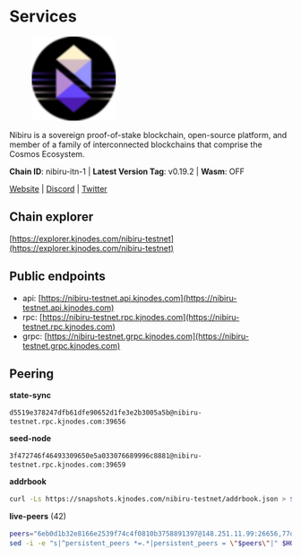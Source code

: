 # Services

<figure><img src="https://raw.githubusercontent.com/kj89/cosmos-images/main/logos/nibiru.png" width="150" alt=""><figcaption></figcaption></figure>

Nibiru is a sovereign proof-of-stake blockchain, open-source platform,  and member of a family of interconnected blockchains that comprise the Cosmos Ecosystem.

**Chain ID**: nibiru-itn-1 | **Latest Version Tag**: v0.19.2 | **Wasm**: OFF

[Website](https://nibiru.fi) | [Discord](https://discord.gg/nibiru) | [Twitter](https://twitter.com/NibiruChain)




## Chain explorer
[https://explorer.kjnodes.com/nibiru-testnet](https://explorer.kjnodes.com/nibiru-testnet)

## Public endpoints

* api: [https://nibiru-testnet.api.kjnodes.com](https://nibiru-testnet.api.kjnodes.com)
* rpc: [https://nibiru-testnet.rpc.kjnodes.com](https://nibiru-testnet.rpc.kjnodes.com)
* grpc: [https://nibiru-testnet.grpc.kjnodes.com](https://nibiru-testnet.grpc.kjnodes.com)

## Peering

**state-sync**

```text
d5519e378247dfb61dfe90652d1fe3e2b3005a5b@nibiru-testnet.rpc.kjnodes.com:39656
```

**seed-node**

```text
3f472746f46493309650e5a033076689996c8881@nibiru-testnet.rpc.kjnodes.com:39659
```

**addrbook**
```bash
curl -Ls https://snapshots.kjnodes.com/nibiru-testnet/addrbook.json > $HOME/.nibid/config/addrbook.json
```

**live-peers** (42)
```bash
peers="6eb0d1b32e8166e2539f74c4f0810b3758891397@148.251.11.99:26656,77d89a919f28122c9ceef7be1d0dc761fd35a330@20.199.10.78:26656,46b2205032ff6f15ce8cdca7d225aca3d84db47d@45.85.146.7:39656,e634fbf8800f76cb911d03e665f2e573188147c0@154.53.32.30:26657,6be3b4bb5e56724133a04ba979aa64cd7bc6b4fd@185.53.46.52:26656,8d29cdc290141bc1155d1b5d3eb6ee721b881ab7@95.216.163.211:26556,0bc611c38f435f2f2b8d2377a90147564d4a80fe@185.234.69.143:26656,a37f72e68e61b0dfbe01e7509753d27c5dc54ec9@157.245.148.64:39656,4d523009433cbd75e9074af445c65c13454359a8@45.88.223.212:26656,45c330a2c3b99a9c060f6911e33bb4f5eff3a286@83.171.248.30:26656,7b2e60ea260082f6cdd91ef6b3908d8f991beb7c@77.232.40.162:26656,2c43fe447b1d86f5a248b4fb042d960f5e71ed97@217.76.56.58:26656,5b2d7ccdf924ff16c3d0e3b55c4547a71c99dc42@161.97.122.167:39656,21c924f547ac7a4e1db6cb9f05cff3a972467c8f@65.109.49.226:39656,61c3b93bc69ed2b209ffbf959c4a5701e6eb7416@95.217.163.250:26656,0b370f7aaf505127be417635514d9ef31a43e9f7@178.128.53.194:26656,f25598fa32578246cafd25b9dad0841db5d5ef23@199.175.98.114:26656,64d2ea39df1cf635fccb17311c245b9fdc56194a@91.107.195.121:26656,4591a6d3bb34030aa3b7be72691e36eb72cd6eff@128.199.47.116:26656,9f06819b9ca5927310ffad266220ec2b1c2a0edc@82.165.207.203:39656,a0ef091aed1da78640c84ea0ff81caaa55352bdc@43.159.194.246:26657,736acf4bea85fc40b63093f018805e03c989bcce@75.119.143.229:26656,fa97f07b4d18db75fdf600dac0df8600040bf283@80.254.8.54:39656,35d8f676cf4db0f4ed7f3a8750daf8010797bdc4@135.181.116.109:26656,658168239d484fc5ad62563b5178cdfe7bba96af@173.249.18.11:39656,6fefa7ece2ff81d1c228c31eda72692d9299d8bc@38.242.248.145:26656,2434150d03943cf91d68eaf4dc8a3874b18139f6@5.199.136.56:39656,b8310e77f3e68c59010a3250034b7caf8139ac5d@135.181.205.249:26656,3c45677d6c6fed5e140bcbb78d60cfa79d155a79@148.251.82.143:26656,4d1780c1abcd7df29391bed1f5138af88424ce22@185.182.184.194:26656,c9e408e5a59ae4aed2a43f8c1f4b5cf505ae2917@35.228.47.215:26656,39dfeaa1cc3fda73074ec6cd92750a7076e5c2f9@194.163.181.0:26656,5b4b12ded2c0db5f29345580b507156ca5399053@31.220.84.69:26656,6b9c920759355eb6614500c10e77eb138f28ed81@64.226.76.171:26656,743e880228429a217e5b6b87a76f677eb061db10@188.166.231.174:26656,92351b76e1ae57ae45e31a373447b60dada03d5b@75.119.153.120:26656,e0312a70844803297269124468f070a84f06777c@65.108.41.173:28056,4fb43c4d6bd6cf0f20781b67e437263a24e4153d@95.217.75.105:31656,f2fa60742033345fb3f3aacb15d9815f5110485b@75.119.135.85:26656,6f29a743ad237d435aac29b62528cea01ceb3ca9@46.4.91.90:26656,f2b77362c141f846c0bd8f795895bfe60589eaa7@185.237.96.110:26656,d5519e378247dfb61dfe90652d1fe3e2b3005a5b@65.109.68.190:39656"
sed -i -e "s|^persistent_peers *=.*|persistent_peers = \"$peers\"|" $HOME/.nibid/config/config.toml
```
